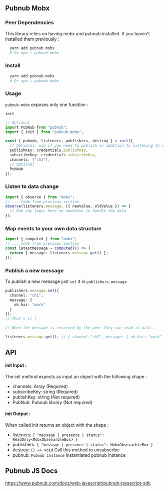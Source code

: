 ## Pubnub Mobx

### Peer Dependencies

This library relies on having mobx and pubnub installed. If you haven't installed them previously :

```sh
  yarn add pubnub mobx
  # Or npm i pubnub mobx
```

### Install

```sh
  yarn add pubnub-mobx
  # Or npm i pubnub-mobx
```

### Usage

`pubnub-mobx` exposes only one function :

`init`

```typescript
// Optional
import PubNub from "pubnub";
import { init } from "pubnub-mobx";

const { pubnub, listeners, publishers, destroy } = init({
  // Optional, use if you need to publish in addition to listening to data
  publishKey: credentials.publishKey,
  subscribeKey: credentials.subscribeKey,
  channels: ["ch1"],
  // Optional
  PubNub
});
```

### Listen to data change

```typescript
import { observe } from "mobx";
// ... Code from previous section
observe(listeners.message, ({ newValue, oldValue }) => {
  // Run any logic here on newValue to handle the data
});
```

### Map events to your own data structure

```typescript
import { computed } from "mobx";
// ... Code from previous section
const latestMessage = computed(() => {
  return { message: listeners.message.get() };
});
```

### Publish a new message

To publish a new message just `set` it in `publishers.message`

```typescript
publishers.message.set({
  channel: "ch1",
  message: {
    oh_hai: "mark"
  }
});
// That's it !

// When the message is received by the peer they can read it with :

listeners.message.get(); // { channel:"ch1", message: { oh_hai: "mark" } }
```

## API

#### init Input :

The init method expects as input an object with the following shape :

- channels: Array<string> (Required)
- subscribeKey: string (Required)
- publishKey: string (Not required)
- PubNub: Pubnub library (Not required)

#### init Output :

When called init returns an object with the shape :

- listeners: `{ "message | presence | status": ReadOnly<MobxObsevarbleBox> }`
- publishers: `{ "message | presence | status": MobxObsevarbleBox }`
- destroy: `() => void` Call this method to unsubscribe
- pubnub: `Pubnub instance` Instantiated pubnub instance

## Pubnub JS Docs

https://www.pubnub.com/docs/web-javascript/pubnub-javascript-sdk
